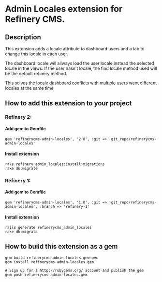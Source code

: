# Admin Locales extension for Refinery CMS.

## Description

  This extension adds a locale attribute to dashboard users
and a tab to change this locale in each user.

  The dashboard locale will allways load the user locale instead the selected locale
in the views. If the user hasn't locale, the find locale method used will be the default
refinery method.

  This solves the locale dashboard conflicts with multiple users want different locales
at the same time

## How to add this extension to your project

### Refinery 2:

#### Add gem to Gemfile
    gem 'refinerycms-admin-locales', '2.0', :git => 'git_repo/refinerycms-admin-locales'

#### Install extension
    rake refinery_admin_locales:install:migrations
    rake db:migrate


### Refinery 1:

#### Add gem to Gemfile
    gem 'refinerycms-admin-locales', '1.0', :git => 'git_repo/refinerycms-admin-locales', :branch => 'refinery-1'

#### Install extension
    rails generate refinerycms_admin_locales
    rake db:migrate

## How to build this extension as a gem

    gem build refinerycms-admin-locales.gemspec
    gem install refinerycms-admin-locales.gem

    # Sign up for a http://rubygems.org/ account and publish the gem
    gem push refinerycms-admin-locales.gem
